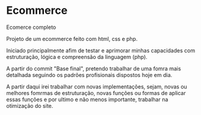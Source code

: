 # Ecommerce
Ecomerce completo

Projeto de um ecommerce feito com html, css e php.

Iniciado principalmente afim de testar e aprimorar minhas capacidades com estruturação, lógica e compreensão da linguagem (php).

A partir do commit "Base final", pretendo trabalhar de uma fomra mais detalhada seguindo os padrões profisionais dispostos hoje em dia.

A partir daqui irei trabalhar com novas implementações, sejam, novas ou melhores fomrmas de estruturação, novas funções ou formas de aplicar essas 
funções e por ultimo e não menos importante, trabalhar na otimização do site.

